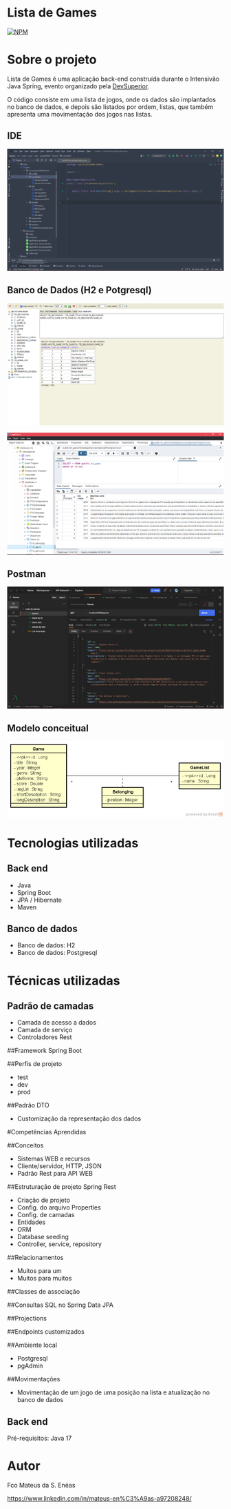 # Lista de Games
[![NPM](https://img.shields.io/npm/l/react)](https://github.com/MateusEneas/ListaDeGames/blob/main/LICENSE) 

# Sobre o projeto

Lista de Games é uma aplicação back-end construída durante o Intensivão Java Spring, evento organizado pela [DevSuperior](https://devsuperior.com.br "Site da DevSuperior").

O código consiste em uma lista de jogos, onde os dados são implantados no banco de dados, e depois são listados por ordem, listas, que também apresenta uma movimentação dos jogos nas listas.

## IDE
![IDE](https://github.com/MateusEneas/Imagens/blob/main/Imagens%20para%20README/INTELLIJ%20PROGRAMA.png?raw=true)

## Banco de Dados (H2 e Potgresql)
![H2](https://github.com/MateusEneas/Imagens/blob/main/Imagens%20para%20README/BANCO%20DE%20DADOS%20H2.png?raw=true)

![Postgresql](https://github.com/MateusEneas/Imagens/blob/main/Imagens%20para%20README/pgAdmin.png?raw=true)

## Postman
![Postman](https://github.com/MateusEneas/Imagens/blob/main/Imagens%20para%20README/POSTMAN.png?raw=true)

## Modelo conceitual
![Modelo Conceitual](https://github.com/MateusEneas/Imagens/blob/main/Imagens%20para%20README/Modelo%20Conceitual.png?raw=true)

# Tecnologias utilizadas
## Back end
- Java
- Spring Boot
- JPA / Hibernate
- Maven

## Banco de dados
- Banco de dados: H2
- Banco de dados: Postgresql

# Técnicas utilizadas
## Padrão de camadas
- Camada de acesso a dados
- Camada de serviço
- Controladores Rest

##Framework Spring Boot

##Perfis de projeto
- test
- dev
- prod

##Padrão DTO
- Customização da representação dos dados

#Competências Aprendidas

##Conceitos
- Sistemas WEB e recursos
- Cliente/servidor, HTTP, JSON
- Padrão Rest para API WEB

##Estruturação de projeto Spring Rest
- Criação de projeto
- Config. do arquivo Properties
- Config. de camadas
- Entidades
- ORM
- Database seeding
- Controller, service, repository

##Relacionamentos
- Muitos para um
- Muitos para muitos

##Classes de associação

##Consultas SQL no Spring Data JPA

##Projections

##Endpoints customizados

##Ambiente local
- Postgresql
- pgAdmin

##Movimentações
- Movimentação de um jogo de uma posição na lista e atualização no banco de dados 

## Back end
Pré-requisitos: Java 17


# Autor

Fco Mateus da S. Enéas

https://www.linkedin.com/in/mateus-en%C3%A9as-a97208248/
